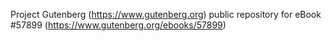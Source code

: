 Project Gutenberg (https://www.gutenberg.org) public repository for
eBook #57899 (https://www.gutenberg.org/ebooks/57899)
